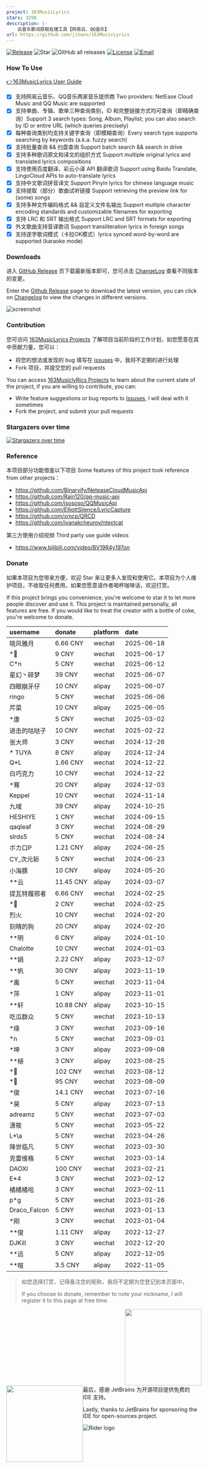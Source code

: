 ```yaml
---
project: 163MusicLyrics
stars: 3298
description: |-
    云音乐歌词获取处理工具【网易云、QQ音乐】
url: https://github.com/jitwxs/163MusicLyrics
---
```


[![Release](https://img.shields.io/github/v/release/jitwxs/163MusicLyrics.svg)](https://github.com/jitwxs/163MusicLyrics/releases)
![Star](https://badgen.net/github/stars/jitwxs/163MusicLyrics)
![GitHub all releases](https://img.shields.io/github/downloads/jitwxs/163MusicLyrics/total)
[![License](https://img.shields.io/badge/License-Apache%202.0-blue.svg)](https://opensource.org/licenses/Apache-2.0)
[![Email](https://img.shields.io/badge/Email-jitwxs%40foxmail.com-brightgreen)](#)

### How To Use

[👉163MusicLyrics User Guide](https://github.com/jitwxs/163MusicLyrics/wiki)

- [x] 支持网易云音乐、QQ音乐两家音乐提供商 Two providers: NetEase Cloud Music and QQ Music are supported
- [x] 支持单曲、专辑、歌单三种查询类别，ID 和完整链接方式均可查询（即精确查询）Support 3 search types: Song, Album, Playlist; 
  you can also search by ID or entire URL (which queries precisely)
- [x] 每种查询类别均支持关键字查询（即模糊查询）Every search type supports searching by keywords (a.k.a. fuzzy search)
- [x] 支持批量查询 && 扫盘查询 Support batch search && search in drive
- [x] 支持多种歌词原文和译文的组织方式 Support multiple original lyrics and translated lyrics compositions
- [x] 支持使用百度翻译、彩云小译 API 翻译歌词 Support using Baidu Translate, LingoCloud APIs to auto-translate lyrics
- [x] 支持中文歌词拼音译文 Support Pinyin lyrics for chinese language music
- [x] 支持提取（部分）歌曲试听链接 Support retrieving the preview link for (some) songs
- [x] 支持多种文件编码格式 && 自定义文件名输出 Support multiple character encoding standards and customizable filenames for exporting
- [x] 支持 LRC 和 SRT 输出格式 Support LRC and SRT formats for exporting
- [x] 外文歌曲支持音译歌词 Support transliteration lyrics in foreign songs
- [x] 支持逐字歌词模式（卡拉OK模式）lyrics synced word-by-word are supported (karaoke mode)

### Downloads

进入 [GitHub Release](https://github.com/jitwxs/163MusicLyrics/releases)
页下载最新版本即可，您可点击 [ChangeLog](https://github.com/jitwxs/163MusicLyrics/wiki/ChangeLog) 查看不同版本的变更。

Enter the [Github Release](https://github.com/jitwxs/163musiclyrics/releses) page to download the latest version, you can
click on [Changelog](https://github.com/jitwxs/163musiclyrics/wiki/changelog) to view the changes in different versions.

![screenshot](./images/latest_version.png)

### Contribution

您可访问 [163MusicLyrics Projects](https://github.com/users/jitwxs/projects/1) 了解项目当前阶段的工作计划，如您愿意在其中贡献力量，您可以：

- 将您的想法或发现的 bug 填写在 [issuses](https://github.com/jitwxs/163MusicLyrics/issues) 中，我将不定期的进行处理
- Fork 项目，并提交您的 pull requests

You can access [163MusiclyRics Projects](https://github.com/Users/jitwxs/projects/1) to learn about the current state of
the project, if you are willing to contribute, you can:

- Write feature suggestions or bug reports to [Issuses](https://github.com/jitwxs/163musiclyrics/issues), I will deal with it sometimes
- Fork the project, and submit your pull requests

### Stargazers over time

[![Stargazers over time](https://starchart.cc/jitwxs/163MusicLyrics.svg)](https://starchart.cc/jitwxs/163MusicLyrics)

### Reference

本项目部分功能借鉴以下项目 Some features of this project took reference from other projects：

- https://github.com/Binaryify/NeteaseCloudMusicApi
- https://github.com/Rain120/qq-music-api
- https://github.com/jsososo/QQMusicApi
- https://github.com/ElliottSilence/LyricCapture
- https://github.com/xmcp/QRCD
- https://github.com/ivanakcheurov/ntextcat

第三方使用介绍视频 Third party use guide videos

- https://www.bilibili.com/video/BV19R4y197on

### Donate

如果本项目为您带来方便，欢迎 Star 来让更多人发现和使用它。本项目为个人维护项目，不收取任何费用，如果您愿意请作者喝杯咖啡话，欢迎打赏。

If this project brings you convenience, you're welcome to star it to let more people discover and use it. This project is
maintained personally, all features are free. If you would like to treat the creator with a bottle of coke, you're welcome to donate.

| username     | donate    | platform | date       |
|:-------------|:----------|:-------|:-----------|
| 晓风雅月   | 6.66 CNY     | wechat | 2025-06-18 |
| *🧙   | 9 CNY     | wechat | 2025-06-17 |
| C*n   | 5 CNY     | wechat | 2025-06-12 |
| 星幻丶碎梦   | 39 CNY     | wechat | 2025-06-07 |
| 四眼崩牙仔   | 10 CNY     | alipay | 2025-06-07 |
| ringo   | 5 CNY     | wechat | 2025-06-06 |
| 芹菜   | 10 CNY     | alipay | 2025-06-05 |
| *康   | 5 CNY     | wechat | 2025-03-02 |
| 进击的咕哒子   | 10 CNY     | wechat | 2025-02-22 |
| 张大师          | 3 CNY     | wechat | 2024-12-26 |
| * TUYA       | 8 CNY     | alipay | 2024-12-24 |
| Q*L          | 1.66 CNY  | wechat | 2024-12-22 |
| 白巧克力         | 10 CNY    | wechat | 2024-12-22 |
| *骞           | 20 CNY    | alipay | 2024-12-03 |
| Keppel       | 10 CNY    | wechat | 2024-11-14 |
| 九域           | 39 CNY    | alipay | 2024-10-25 |
| HESHIYE      | 1 CNY     | wechat | 2024-09-15 |
| qaqleaf      | 3 CNY     | wechat | 2024-08-29 |
| slrds5       | 5 CNY     | wechat | 2024-08-24 |
| ボカ口P         | 1.21 CNY  | alipay | 2024-06-25 |
| CY_次元斩       | 5 CNY     | wechat | 2024-06-23 |
| 小海豚          | 10 CNY    | alipay | 2024-05-20 |
| **云          | 11.45 CNY | alipay | 2024-03-07 |
| 提瓦特履邢者       | 6.66 CNY  | wechat | 2024-02-25 |
| *🤔          | 2 CNY     | wechat | 2024-02-25 |
| 烈火           | 10 CNY    | wechat | 2024-02-20 |
| 刻晴的狗         | 20 CNY    | alipay | 2024-02-20 |
| **明          | 6 CNY     | alipay | 2024-01-10 |
| Chalotte     | 10 CNY    | wechat | 2024-01-03 |
| **娟          | 2.22 CNY  | alipay | 2023-12-07 |
| **帆          | 30 CNY    | alipay | 2023-11-19 |
| *离           | 5 CNY     | wechat | 2023-11-04 |
| *萍           | 1 CNY     | alipay | 2023-11-01 |
| **轩          | 10.88 CNY | alipay | 2023-10-15 |
| 吃瓜群众         | 5 CNY     | wechat | 2023-10-13 |
| *缘           | 3 CNY     | wechat | 2023-09-16 |
| *n           | 5 CNY     | wechat | 2023-09-01 |
| *坤           | 3 CNY     | alipay | 2023-09-08 |
| **植          | 3 CNY     | alipay | 2023-08-25 |
| *🍊          | 102 CNY   | wechat | 2023-08-12 |
| *👑          | 95 CNY    | wechat | 2023-08-09 |
| *俊           | 14.1 CNY  | wechat | 2023-07-16 |
| *昊           | 5 CNY     | alipay | 2023-07-13 |
| adreamz      | 5 CNY     | wechat | 2023-07-03 |
| 潇筱           | 5 CNY     | wechat | 2023-05-22 |
| L*\a         | 5 CNY     | wechat | 2023-04-26 |
| 降世临凡         | 5 CNY     | wechat | 2023-03-30 |
| 克雷维格         | 5 CNY     | wechat | 2023-03-14 |
| DAOXI        | 100 CNY   | wechat | 2023-02-21 |
| E*4          | 3 CNY     | wechat | 2023-02-12 |
| 橘橘橘哈         | 3 CNY     | wechat | 2023-02-11 |
| p*g          | 5 CNY     | wechat | 2023-01-26 |
| Draco_Falcon | 5 CNY     | wechat | 2023-01-13 |
| *刚           | 3 CNY     | wechat | 2023-01-04 |
| **俊          | 1.11 CNY  | alipay | 2022-12-27 |
| DJKill       | 3 CNY     | wechat | 2022-12-20 |
| **远          | 5 CNY     | alipay | 2022-12-05 |
| **暄          | 3.5 CNY   | alipay | 2022-11-05 |

> 如您选择打赏，记得备注您的昵称，我将不定期为您登记到本页面中。
>
>If you choose to donate, remember to note your nickname, I will register it to this page at free time.

<div align="center">
    <img src="https://cdn.jsdelivr.net/gh/jitwxs/cdn/blog/configuration/alipay_donate_full.jpg" height="200" style="float:left;margin-right:20px;margin-left: 310px">
    <img src="https://cdn.jsdelivr.net/gh/jitwxs/cdn/blog/configuration/wechat_donate_full.jpg" height="200" style="float:left">
</div>

最后，感谢 JetBrains 为开源项目提供免费的 IDE 支持。

Lastly, thanks to JetBrains for sponsoring the IDE for open-sources project.

![Rider logo](https://resources.jetbrains.com/storage/products/company/brand/logos/Rider_icon.svg)

